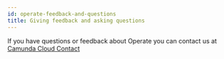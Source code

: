 ```yaml
---
id: operate-feedback-and-questions
title: Giving feedback and asking questions
---
```

If you have questions or feedback about Operate you can contact us at [Camunda Cloud Contact](/contact)

